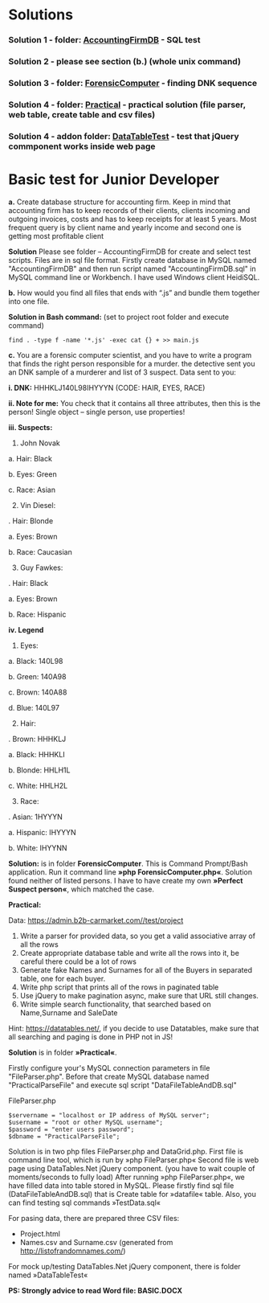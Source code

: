 # Solutions
###  Solution 1 - folder: [AccountingFirmDB](https://github.com/SammieLJ/Test-for-Preskok/tree/master/AccountingFirmDB) - SQL test
### Solution 2 - please see section (b.) (whole unix command)
### Solution 3 - folder: [ForensicComputer](https://github.com/SammieLJ/Test-for-Preskok/tree/master/ForensicComputer) - finding DNK sequence
### Solution 4 - folder: [Practical](https://github.com/SammieLJ/Test-for-Preskok/tree/master/Practical) - practical solution (file parser, web table, create table and csv files)
### Solution 4 - addon folder: [DataTableTest](https://github.com/SammieLJ/Test-for-Preskok/tree/master/DataTableTest) - test that jQuery commponent works inside web page

# Basic test for Junior Developer
**a.**	Create database structure for accounting firm. Keep in mind that accounting firm has to keep records of their clients, clients incoming and outgoing invoices, costs and has to keep receipts for at least 5 years. Most frequent query is by client name and yearly income and second one is getting most profitable client

**Solution**
Please see folder – AccountingFirmDB for create and select test scripts. Files are in sql file format. Firstly create database in MySQL named "AccountingFirmDB" and then run script named "AccountingFirmDB.sql" in MySQL command line or Workbench. I have used Windows client HeidiSQL.

**b.**	How would you find all files  that  ends with “.js”  and bundle them together into one file.

**Solution in Bash command:** (set to project root folder and execute command)

```find . -type f -name '*.js' -exec cat {} + >> main.js```

**c.**	You are a forensic computer scientist, and you have to write a program that finds the right person responsible for a murder. the detective sent you an DNK sample of a murderer and list of 3 suspect. Data sent to you:

**i.	DNK:** HHHKLJ140L98IHYYYN (CODE: HAIR, EYES, RACE)

**ii.	Note for me:** You check that it contains all three attributes, then this is the person! Single object – single person, use properties!

**iii.	Suspects:**

1.	John Novak 

a.	Hair:  Black

b.	Eyes: Green

c.	Race: Asian

2.	Vin Diesel:

 .	Hair: Blonde
 
a.	Eyes: Brown

b.	Race: Caucasian

3.	 Guy Fawkes:

 .	Hair: Black
 
a.	Eyes: Brown

b.	Race: Hispanic


**iv.	Legend**

1.	Eyes:

a.	Black:  140L98

b.	Green: 140A98

c.	Brown: 140A88

d.	Blue:    140L97

2.	Hair: 

 .	Brown: HHHKLJ
 
a.	Black:   HHHKLI

b.	Blonde: HHLH1L

c.	White:  HHLH2L

3.	Race:

 .	Asian: 1HYYYN
 
a.	Hispanic: IHYYYN

b.	White: IHYYNN


**Solution:**
is in folder **ForensicComputer**. This is Command Prompt/Bash application. Run it command line **»php ForensicComputer.php«**. Solution found neither of listed persons. I have to have create my own **»Perfect Suspect person«**, which matched the case.


**Practical:**

Data: https://admin.b2b-carmarket.com//test/project
1.	Write a parser for provided data, so you get a valid associative array of all the rows
2.	Create appropriate database table and write all the rows into it, be careful there could be a lot of rows
3.	Generate fake Names and Surnames for all of the Buyers in separated table, one for each buyer.
4.	Write php script that prints all of the rows in paginated table
5.	Use jQuery to make pagination async, make sure that URL still changes.
6.	Write simple search functionality, that searched based on Name,Surname and SaleDate

Hint: https://datatables.net/, if you decide to use Datatables, make sure that all searching and paging is done in PHP not in JS!

**Solution**
is in folder **»Practical«**. 

Firstly configure your's MySQL connection parameters in file "FileParser.php". Before that create MySQL database named "PracticalParseFile" and execute sql script "DataFileTableAndDB.sql"

FileParser.php

```// exec  mysqli connection
$servername = "localhost or IP address of MySQL server";
$username = "root or other MySQL username";
$password = "enter users password";
$dbname = "PracticalParseFile";
```

Solution is in two php files FileParser.php and DataGrid.php. First file is command line tool, which is run by »php FileParser.php«
Second file is web page using DataTables.Net jQuery component. (you have to wait couple of moments/seconds to fully load) 
After running »php FileParser.php«, we have filled data into table stored in MySQL. Please firstly find sql file (DataFileTableAndDB.sql) that is Create table for »datafile« table. Also, you can find testing sql commands »TestData.sql«

For pasing data, there are prepared three CSV files:
-	Project.html
-	Names.csv and Surname.csv (generated from http://listofrandomnames.com/)

For mock up/testing DataTables.Net jQuery component, there is folder named »DataTableTest«

**PS: Strongly advice to read Word file: BASIC.DOCX**
